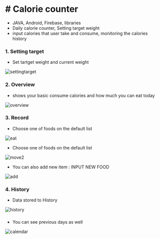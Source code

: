 # # Calorie counter

- JAVA, Android, Firebase, libraries
- Daily calorie counter, Setting target weight
- input calories that user take and consume, monitoring the calories history



### 1. Setting target

- Set tartget weight and current weight

![settingtarget](images/settingtarget.png)

### 2. Overview

- shows your basic consume calories and how much you can eat today

![overview](images/overview.png)



### 3. Record 

- Choose one of  foods on the default list

![eat](images/eat.png)



- Choose one of  foods on the default list

![move2](images/move2.png)



- You can also add new item : INPUT NEW FOOD

![add](images/add.png)



### 4. History

- Data stored to History

![history](images/history.png)

### 

- You can see previous days as well

![calendar](images/calendar.png)